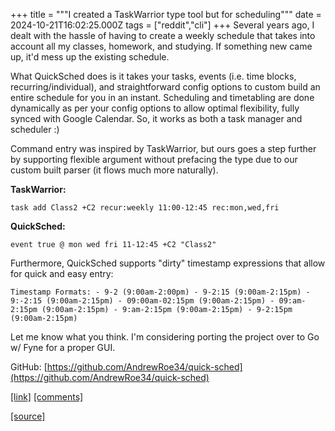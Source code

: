 +++
title = """I created a TaskWarrior type tool but for scheduling"""
date = 2024-10-21T16:02:25.000Z
tags = ["reddit","cli"]
+++
Several years ago, I dealt with the hassle of having to create a weekly schedule that takes into account all my classes, homework, and studying. If something new came up, it'd mess up the existing schedule.

What QuickSched does is it takes your tasks, events (i.e. time blocks, recurring/individual), and straightforward config options to custom build an entire schedule for you in an instant. Scheduling and timetabling are done dynamically as per your config options to allow optimal flexibility, fully synced with Google Calendar. So, it works as both a task manager and scheduler :)

Command entry was inspired by TaskWarrior, but ours goes a step further by supporting flexible argument without prefacing the type due to our custom built parser (it flows much more naturally).

**TaskWarrior:**

    task add Class2 +C2 recur:weekly 11:00-12:45 rec:mon,wed,fri 

**QuickSched:**

    event true @ mon wed fri 11-12:45 +C2 "Class2" 

Furthermore, QuickSched supports "dirty" timestamp expressions that allow for quick and easy entry:

    Timestamp Formats: - 9-2 (9:00am-2:00pm) - 9-2:15 (9:00am-2:15pm) - 9:-2:15 (9:00am-2:15pm) - 09:00am-02:15pm (9:00am-2:15pm) - 09:am-2:15pm (9:00am-2:15pm) - 9:am-2:15pm (9:00am-2:15pm) - 9-2:15pm (9:00am-2:15pm) 

Let me know what you think. I'm considering porting the project over to Go w/ Fyne for a proper GUI.

GitHub: [https://github.com/AndrewRoe34/quick-sched](https://github.com/AndrewRoe34/quick-sched)

  
[\[link\]](https://www.reddit.com/r/commandline/comments/1g8t9zl/i_created_a_taskwarrior_type_tool_but_for/) [\[comments\]](https://www.reddit.com/r/commandline/comments/1g8t9zl/i_created_a_taskwarrior_type_tool_but_for/)

[[source]](https://www.reddit.com/r/commandline/comments/1g8t9zl/i_created_a_taskwarrior_type_tool_but_for/)

